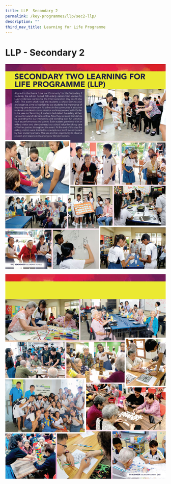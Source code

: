 ```yaml
---
title: LLP  Secondary 2
permalink: /key-programmes/llp/sec2-llp/
description: ""
third_nav_title: Learning for Life Programme
---
```




# LLP - Secondary 2

![Secondary Two Learning for Life Programme](/images/Secondary%20Two%20Learning%20for%20Life%20Programme.jpg)

![Secondary Two Learning for Life Programme](/images/Secondary%20Two%20Learning%20for%20Life%20Programme%202.jpg)